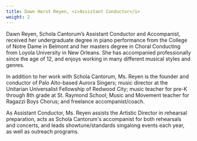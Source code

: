 ```yaml
---
title: Dawn Horst Reyen, <i>Assistant Conductor</i>
weight: 2
---
```


Dawn Reyen, Schola Cantorum’s Assistant Conductor and Accompanist, received her
undergraduate degree in piano performance from the College of Notre Dame in
Belmont and her masters degree in Choral Conducting from Loyola University in
New Orleans. She has accompanied professionally since the age of 12, and enjoys
working in many different musical styles and genres.

In addition to her work with Schola Cantorum, Ms. Reyen is the founder and
conductor of Palo Alto-based Aurora Singers; music director at the Unitarian
Universalist Fellowship of Redwood City; music teacher for pre-K through 8th
grade at St. Raymond School; Music and Movement teacher for Ragazzi Boys Chorus;
and freelance accompanist/coach. 

As Assistant Conductor, Ms. Reyen assists the Artistic Director in rehearsal
preparation, acts as Schola Cantorum's accompanist for both rehearsals and
concerts, and leads showtune/standards singalong events each year, as well
as outreach programs.
